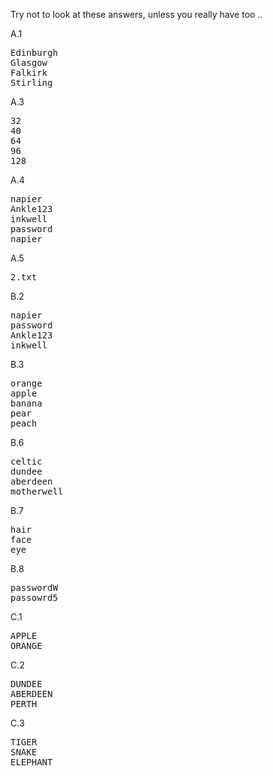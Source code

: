 Try not to look at these answers, unless you really have too ..

A.1
<pre>
Edinburgh
Glasgow
Falkirk
Stirling
</pre>

A.3
<pre>
32
40
64
96
128
</pre>

A.4
<pre>
napier
Ankle123
inkwell
password
napier
</pre>

A.5
<pre>
2.txt
</pre>

B.2
<pre>
napier
password
Ankle123
inkwell
</pre>

B.3 
<pre>
orange
apple
banana
pear
peach
</pre>

B.6
<pre>
celtic
dundee
aberdeen
motherwell
</pre>

B.7
<pre>
hair
face
eye
</pre>

B.8
<pre>
passwordW
passowrd5
</pre>

C.1
<pre>
APPLE
ORANGE
</pre>

C.2
<pre>
DUNDEE
ABERDEEN
PERTH
</pre>

C.3
<pre>
TIGER
SNAKE
ELEPHANT
</pre>
